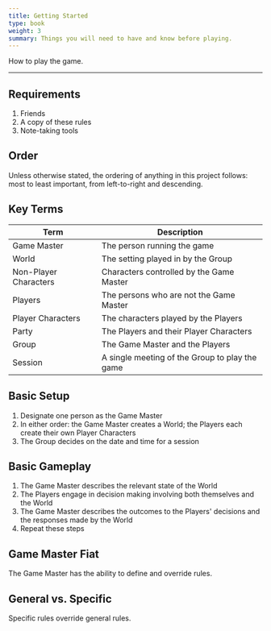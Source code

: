```yaml
---
title: Getting Started
type: book
weight: 3
summary: Things you will need to have and know before playing.
---
```


How to play the game.

---

## Requirements

1. Friends
2. A copy of these rules
3. Note-taking tools

## Order

Unless otherwise stated, the ordering of anything in this project follows: most to least important, from left-to-right and descending.

## Key Terms

| Term                  | Description                                    |
| --------------------- | ---------------------------------------------- |
| Game Master           | The person running the game                    |
| World                 | The setting played in by the Group             |
| Non-Player Characters | Characters controlled by the Game Master       |
| Players               | The persons who are not the Game Master        |
| Player Characters     | The characters played by the Players           |
| Party                 | The Players and their Player Characters        |
| Group                 | The Game Master and the Players                |
| Session               | A single meeting of the Group to play the game |

## Basic Setup

1. Designate one person as the Game Master
2. In either order: the Game Master creates a World; the Players each create their own Player Characters
3. The Group decides on the date and time for a session

## Basic Gameplay

1. The Game Master describes the relevant state of the World
2. The Players engage in decision making involving both themselves and the World
3. The Game Master describes the outcomes to the Players' decisions and the responses made by the World
4. Repeat these steps

## Game Master Fiat

The Game Master has the ability to define and override rules.

## General vs. Specific

Specific rules override general rules.
